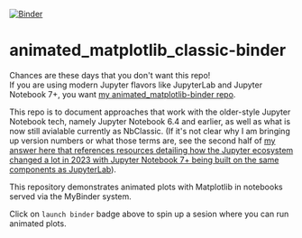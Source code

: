 [![Binder](https://mybinder.org/badge_logo.svg)](https://mybinder.org/v2/gh/fomightez/animated_matplotlib_classic-binder/master?filepath=index.ipynb)

# animated_matplotlib_classic-binder

Chances are these days that you don't want this repo!  
If you are using modern Jupyter flavors like JupyterLab and Jupyter Notebook 7+, you want [my animated_matplotlib-binder repo](https://github.com/fomightez/animated_matplotlib-binder).

This repo is to document approaches that work with the older-style Jupyter Notebook tech, namely Jupyter Notebook 6.4 and earlier, as well as what is now still avialable currently as  NbClassic. (If it's not clear why I am bringing up version numbers or what those terms are, see the second half of [my answer here that references resources detailing how the Jupyter ecosystem changed a lot in 2023 with Jupyter Notebook 7+ being built on the same components as JupyterLab](https://stackoverflow.com/a/76837597/8508004)).


This repository demonstrates animated plots with Matplotlib in notebooks served via the MyBinder system.  

Click on `launch binder` badge above to spin up a sesion where you can run animated plots.
